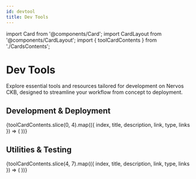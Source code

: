 ```yaml
---
id: devtool
title: Dev Tools
---
```


import Card from '@components/Card';
import CardLayout from '@components/CardLayout';
import { toolCardContents } from './CardsContents';

# Dev Tools
Explore essential tools and resources tailored for development on Nervos CKB, designed to streamline your workflow from concept to deployment.

## Development & Deployment

<CardLayout>
  {toolCardContents.slice(0, 4).map(({ index, title, description, link, type, links }) => (
    <Card
      key={index}
      title={title}
      description={description}
      link={link}
      internal={false}
      type={type}
      links={links}
    />
  ))}
</CardLayout>

## Utilities & Testing

<CardLayout>
  {toolCardContents.slice(4, 7).map(({ index, title, description, link, type, links }) => (
    <Card
      key={index}
      title={title}
      description={description}
      link={link}
      internal={false}
      type={type}
      links={links}
    />
  ))}
</CardLayout>
